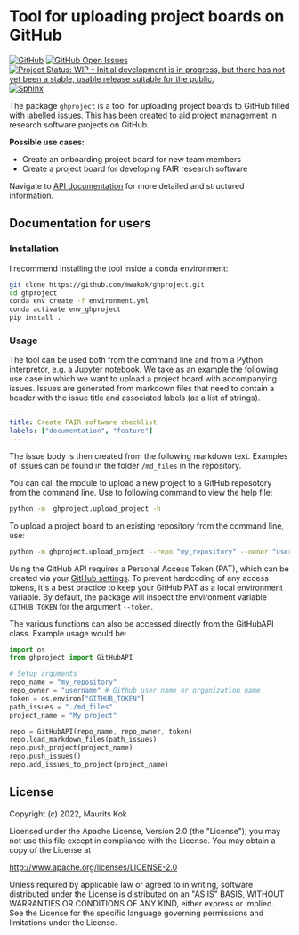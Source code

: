 # Tool for uploading project boards on GitHub

[![GitHub](https://img.shields.io/github/license/mwakok/ghproject)](https://github.com/mwakok/ghproject/blob/master/LICENSE)
[![GitHub Open Issues](https://img.shields.io/github/issues/mwakok/ghproject.svg)](https://github.com/mwakok/ghproject/issues)
[![Project Status: WIP – Initial development is in progress, but there has not yet been a stable, usable release suitable for the public.](https://www.repostatus.org/badges/latest/wip.svg)](https://www.repostatus.org/#wip)
[![Sphinx](https://img.shields.io/badge/Sphinx-Docs-Green)](https://mwakok.github.io/ghproject/)

The package `ghproject` is a tool for uploading project boards to GitHub filled with labelled issues. This has been created to aid project management in research software projects on GitHub. 

**Possible use cases:**
* Create an onboarding project board for new team members
* Create a project board for developing FAIR research software


Navigate to [API documentation](https://mwakok.github.io/ghproject/ghproject.html) for more detailed and structured information.

## Documentation for users

### Installation

I recommend installing the tool inside a conda environment:

```bash
git clone https://github.com/mwakok/ghproject.git
cd ghproject
conda env create -f environment.yml
conda activate env_ghproject
pip install .
```

### Usage

The tool can be used both from the command line and from a Python interpretor, e.g. a Jupyter notebook. We take as an example the following use case in which we want to upload a project board with accompanying issues. Issues are generated from markdown files that need to contain a header with the issue title and associated labels (as a list of strings). 

```yml
---
title: Create FAIR software checklist
labels: ["documentation", "feature"]
---
```

The issue body is then created from the following markdown text. Examples of issues can be found in the folder `/md_files` in the repository.

You can call the module to upload a new project to a GitHub reposotory from the command line. Use to following command to view the help file:

```bash
python -m  ghproject.upload_project -h
```

To upload a project board to an existing repository from the command line, use:

```bash
python -m ghproject.upload_project --repo "my_repository" --owner "username" --path "./md_files" --project "My project" --columns ["Backlog", "To do", "In progress", "Done"]
```

Using the GitHub API requires a Personal Access Token (PAT), which can be created via your [GitHub settings](https://docs.github.com/en/authentication/keeping-your-account-and-data-secure/creating-a-personal-access-token). To prevent hardcoding of any access tokens, it's a best practice to keep your GitHub PAT as a local environment variable. By default, the package will inspect the environment variable `GITHUB_TOKEN` for the argument `--token`.

The various functions can also be accessed directly from the GitHubAPI class. Example usage would be:

```python
import os
from ghproject import GitHubAPI

# Setup arguments
repo_name = "my_repository"
repo_owner = "username" # Github user name or organization name
token = os.environ["GITHUB_TOKEN"]
path_issues = "./md_files"
project_name = "My project"

repo = GitHubAPI(repo_name, repo_owner, token)
repo.load_markdown_files(path_issues)
repo.push_project(project_name)
repo.push_issues()
repo.add_issues_to_project(project_name)
```


## License

Copyright (c) 2022, Maurits Kok

Licensed under the Apache License, Version 2.0 (the "License");
you may not use this file except in compliance with the License.
You may obtain a copy of the License at

http://www.apache.org/licenses/LICENSE-2.0

Unless required by applicable law or agreed to in writing, software
distributed under the License is distributed on an "AS IS" BASIS,
WITHOUT WARRANTIES OR CONDITIONS OF ANY KIND, either express or implied.
See the License for the specific language governing permissions and
limitations under the License.
